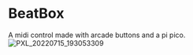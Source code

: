 # BeatBox
A midi control made with arcade buttons and a pi pico.![PXL_20220715_193053309](https://user-images.githubusercontent.com/38119453/183302360-ef6c368f-7594-4fe5-bf15-64c0f420daab.jpg)
